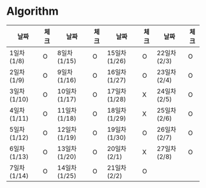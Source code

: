 # Algorithm

| 날짜 | 체크 | 날짜 | 체크 | 날짜 | 체크 | 날짜 | 체크 |
| --- | --- | --- | --- | --- | --- | --- | --- |
| 1일차 (1/8) | O | 8일차 (1/15) | O | 15일차 (1/26) | O | 22일차 (2/3) | O |
| 2일차 (1/9) | O | 9일차 (1/16) | O | 16일차 (1/27) | O | 23일차 (2/4) | O |
| 3일차 (1/10) | O | 10일차 (1/17) | O | 17일차 (1/28) | X | 24일차 (2/5) | O |
| 4일차 (1/11) | O | 11일차 (1/18) | O | 18일차 (1/29) | X | 25일차 (2/6) | O |
| 5일차 (1/12) | O | 12일차 (1/19) | O | 19일차 (1/30) | O | 26일차 (2/7) | O |
| 6일차 (1/13) | O | 13일차 (1/20) | O | 20일차 (2/1) | X | 27일차 (2/8) | O |
| 7일차 (1/14) | O | 14일차 (1/25) | O | 21일차 (2/2) | O |
